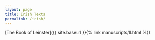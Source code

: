 ```yaml
---
layout: page
title: Irish Texts
permalink: /irish/
---
```


[The Book of Leinster]({{ site.baseurl }}{% link manuscripts/ll.html %})
